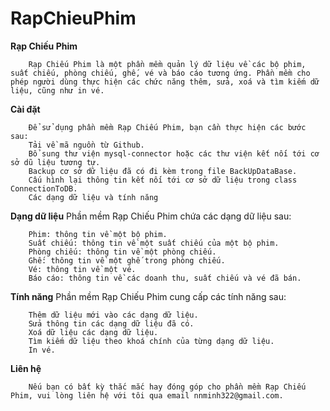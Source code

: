 # RapChieuPhim
**Rạp Chiếu Phim**

        Rạp Chiếu Phim là một phần mềm quản lý dữ liệu về các bộ phim, suất chiếu, phòng chiếu, ghế, vé và báo cáo tương ứng. Phần mềm cho phép người dùng thực hiện các chức năng thêm, sửa, xoá và tìm kiếm dữ liệu, cũng như in vé.

**Cài đặt**

        Để sử dụng phần mềm Rạp Chiếu Phim, bạn cần thực hiện các bước sau:
        Tải về mã nguồn từ Github.
        Bổ sung thư viện mysql-connector hoặc các thư viện kết nối tới cơ sở dũ liệu tương tự.
        Backup cơ sở dữ liệu đã có đi kèm trong file BackUpDataBase.
        Cấu hình lại thông tin kết nối tới cơ sở dữ liệu trong class ConnectionToDB.
        Các dạng dữ liệu và tính năng

**Dạng dữ liệu**
Phần mềm Rạp Chiếu Phim chứa các dạng dữ liệu sau:

        Phim: thông tin về một bộ phim.
        Suất chiếu: thông tin về một suất chiếu của một bộ phim.
        Phòng chiếu: thông tin về một phòng chiếu.
        Ghế: thông tin về một ghế trong phòng chiếu.
        Vé: thông tin về một vé.
        Báo cáo: thông tin về các doanh thu, suất chiếu và vé đã bán.
**Tính năng**
Phần mềm Rạp Chiếu Phim cung cấp các tính năng sau:

        Thêm dữ liệu mới vào các dạng dữ liệu.
        Sửa thông tin các dạng dữ liệu đã có.
        Xoá dữ liệu các dạng dữ liệu.
        Tìm kiếm dữ liệu theo khoá chính của từng dạng dữ liệu.
        In vé.
**Liên hệ**

        Nếu bạn có bất kỳ thắc mắc hay đóng góp cho phần mềm Rạp Chiếu Phim, vui lòng liên hệ với tôi qua email nnminh322@gmail.com.
